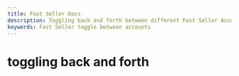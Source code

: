 ```yaml
---
title: Fast Seller Docs
description: Toggling back and forth between different Fast Seller Accounts
keywords: Fast Seller toggle between accounts
---
```


# toggling back and forth
